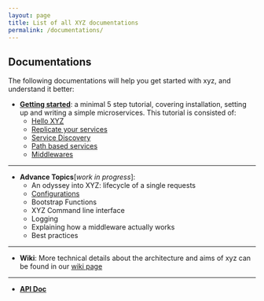 ```yaml
---
layout: page
title: List of all XYZ documentations
permalink: /documentations/
---
```


## Documentations

The following documentations will help you get started with xyz, and understand it better:

  - [**Getting started**](/documentations/getting-started): a minimal 5 step tutorial, covering installation, setting up and writing a simple microservices. This tutorial is consisted of:
    - [Hello XYZ](/documentations/getting-started#hello-xyz)
    - [Replicate your services](/documentations/getting-started#replicating-your-nodes-and-services)
    - [Service Discovery](/documentations/getting-started#service-discovery)
    - [Path based services](/documentations/getting-started#path-based-service-identification)
    - [Middlewares](/documentations/getting-started#middlewares)

  ---

  - **Advance Topics**[*work in progress*]:
    - An odyssey into XYZ: lifecycle of a single requests
    - [Configurations](/documentations/configuration)
    - Bootstrap Functions
    - XYZ Command line interface
    - Logging
    - Explaining how a middleware actually works
    - Best practices

  ---

  - **Wiki**: More technical details about the architecture and aims of xyz can be found in our [wiki page](https://github.com/node-xyz/xyz-core/wiki)

  ---

  - [**API Doc**](/apidoc)
